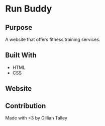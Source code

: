 # Run Buddy
## Purpose
A website that offers fitness training services.

## Built With
* HTML
* CSS

## Website

## Contribution
Made with <3 by Gillian Talley
